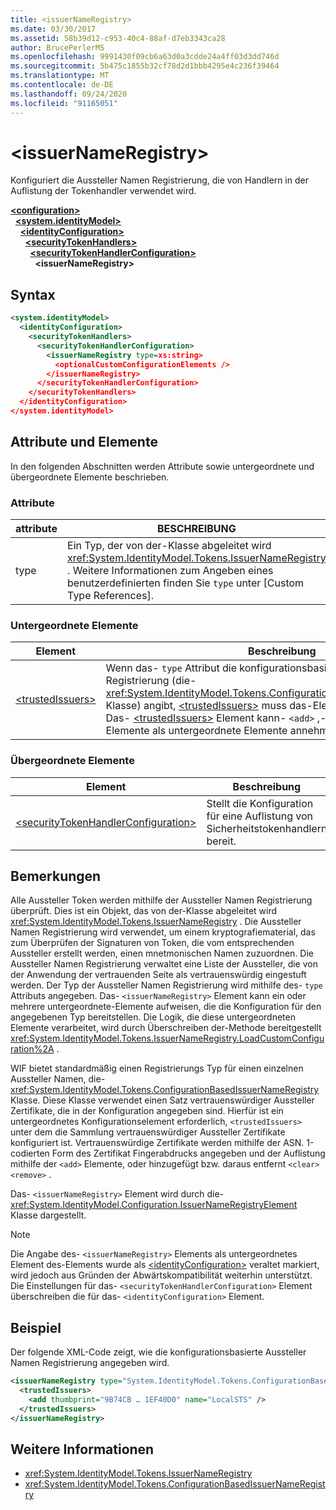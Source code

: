 ```yaml
---
title: <issuerNameRegistry>
ms.date: 03/30/2017
ms.assetid: 58b39d12-c953-40c4-88af-d7eb3343ca28
author: BrucePerlerMS
ms.openlocfilehash: 9991430f09cb6a63d0a3cdde24a4ff03d3dd746d
ms.sourcegitcommit: 5b475c1855b32cf78d2d1bbb4295e4c236f39464
ms.translationtype: MT
ms.contentlocale: de-DE
ms.lasthandoff: 09/24/2020
ms.locfileid: "91165051"
---
```

# \<issuerNameRegistry>

Konfiguriert die Aussteller Namen Registrierung, die von Handlern in der Auflistung der Tokenhandler verwendet wird.  
  
[**\<configuration>**](../configuration-element.md)\
&nbsp;&nbsp;[**\<system.identityModel>**](system-identitymodel.md)\
&nbsp;&nbsp;&nbsp;&nbsp;[**\<identityConfiguration>**](identityconfiguration.md)\
&nbsp;&nbsp;&nbsp;&nbsp;&nbsp;&nbsp;[**\<securityTokenHandlers>**](securitytokenhandlers.md)\
&nbsp;&nbsp;&nbsp;&nbsp;&nbsp;&nbsp;&nbsp;&nbsp;[**\<securityTokenHandlerConfiguration>**](securitytokenhandlerconfiguration.md)\
&nbsp;&nbsp;&nbsp;&nbsp;&nbsp;&nbsp;&nbsp;&nbsp;&nbsp;&nbsp;**\<issuerNameRegistry>**  
  
## <a name="syntax"></a>Syntax  
  
```xml  
<system.identityModel>  
  <identityConfiguration>  
    <securityTokenHandlers>  
      <securityTokenHandlerConfiguration>  
        <issuerNameRegistry type=xs:string>  
          <optionalCustomConfigurationElements />  
        </issuerNameRegistry>  
      </securityTokenHandlerConfiguration>  
    </securityTokenHandlers>  
  </identityConfiguration>  
</system.identityModel>  
```  
  
## <a name="attributes-and-elements"></a>Attribute und Elemente  

 In den folgenden Abschnitten werden Attribute sowie untergeordnete und übergeordnete Elemente beschrieben.  
  
### <a name="attributes"></a>Attribute  
  
|attribute|BESCHREIBUNG|  
|---------------|-----------------|  
|type|Ein Typ, der von der-Klasse abgeleitet wird <xref:System.IdentityModel.Tokens.IssuerNameRegistry> . Weitere Informationen zum Angeben eines benutzerdefinierten finden Sie `type` unter [Custom Type References].|  
  
### <a name="child-elements"></a>Untergeordnete Elemente  
  
|Element|Beschreibung|  
|-------------|-----------------|  
|[\<trustedIssuers>](trustedissuers.md)|Wenn das- `type` Attribut die konfigurationsbasierte Aussteller Namen Registrierung (die- <xref:System.IdentityModel.Tokens.ConfigurationBasedIssuerNameRegistry> Klasse) angibt, [\<trustedIssuers>](trustedissuers.md) muss das-Element angegeben werden. Das- [\<trustedIssuers>](trustedissuers.md) Element kann- `<add>` ,-oder- `<clear>` `<remove>` Elemente als untergeordnete Elemente annehmen.|  
  
### <a name="parent-elements"></a>Übergeordnete Elemente  
  
|Element|Beschreibung|  
|-------------|-----------------|  
|[\<securityTokenHandlerConfiguration>](securitytokenhandlerconfiguration.md)|Stellt die Konfiguration für eine Auflistung von Sicherheitstokenhandlern bereit.|  
  
## <a name="remarks"></a>Bemerkungen  

 Alle Aussteller Token werden mithilfe der Aussteller Namen Registrierung überprüft. Dies ist ein Objekt, das von der-Klasse abgeleitet wird <xref:System.IdentityModel.Tokens.IssuerNameRegistry> . Die Aussteller Namen Registrierung wird verwendet, um einem kryptografiematerial, das zum Überprüfen der Signaturen von Token, die vom entsprechenden Aussteller erstellt werden, einen mnetmonischen Namen zuzuordnen. Die Aussteller Namen Registrierung verwaltet eine Liste der Aussteller, die von der Anwendung der vertrauenden Seite als vertrauenswürdig eingestuft werden. Der Typ der Aussteller Namen Registrierung wird mithilfe des- `type` Attributs angegeben. Das- `<issuerNameRegistry>` Element kann ein oder mehrere untergeordnete-Elemente aufweisen, die die Konfiguration für den angegebenen Typ bereitstellen. Die Logik, die diese untergeordneten Elemente verarbeitet, wird durch Überschreiben der-Methode bereitgestellt <xref:System.IdentityModel.Tokens.IssuerNameRegistry.LoadCustomConfiguration%2A> .  
  
 WIF bietet standardmäßig einen Registrierungs Typ für einen einzelnen Aussteller Namen, die- <xref:System.IdentityModel.Tokens.ConfigurationBasedIssuerNameRegistry> Klasse. Diese Klasse verwendet einen Satz vertrauenswürdiger Aussteller Zertifikate, die in der Konfiguration angegeben sind. Hierfür ist ein untergeordnetes Konfigurationselement erforderlich, `<trustedIssuers>` unter dem die Sammlung vertrauenswürdiger Aussteller Zertifikate konfiguriert ist. Vertrauenswürdige Zertifikate werden mithilfe der ASN. 1-codierten Form des Zertifikat Fingerabdrucks angegeben und der Auflistung mithilfe der `<add>` Elemente, oder hinzugefügt bzw. daraus entfernt `<clear>` `<remove>` .  
  
 Das- `<issuerNameRegistry>` Element wird durch die- <xref:System.IdentityModel.Configuration.IssuerNameRegistryElement> Klasse dargestellt.  
  
> [!NOTE]
> Die Angabe des- `<issuerNameRegistry>` Elements als untergeordnetes Element des-Elements wurde als [\<identityConfiguration>](identityconfiguration.md) veraltet markiert, wird jedoch aus Gründen der Abwärtskompatibilität weiterhin unterstützt. Die Einstellungen für das- `<securityTokenHandlerConfiguration>` Element überschreiben die für das- `<identityConfiguration>` Element.  
  
## <a name="example"></a>Beispiel  

 Der folgende XML-Code zeigt, wie die konfigurationsbasierte Aussteller Namen Registrierung angegeben wird.  
  
```xml  
<issuerNameRegistry type="System.IdentityModel.Tokens.ConfigurationBasedIssuerNameRegistry, System.IdentityModel, Version=4.0.0.0, Culture=neutral, PublicKeyToken=b77a5c561934e089">  
  <trustedIssuers>  
    <add thumbprint="9B74CB … 1EF40D0" name="LocalSTS" />  
  </trustedIssuers>  
</issuerNameRegistry>  
```  
  
## <a name="see-also"></a>Weitere Informationen

- <xref:System.IdentityModel.Tokens.IssuerNameRegistry>
- <xref:System.IdentityModel.Tokens.ConfigurationBasedIssuerNameRegistry>
